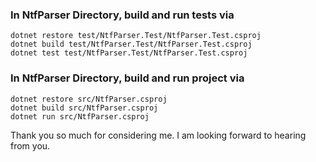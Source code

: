 
### In NtfParser Directory, build and run tests via
```dotnet restore test/NtfParser.Test/NtfParser.Test.csproj```  
```dotnet build test/NtfParser.Test/NtfParser.Test.csproj```  
```dotnet test test/NtfParser.Test/NtfParser.Test.csproj```  


### In NtfParser Directory, build and run project via
```dotnet restore src/NtfParser.csproj```  
```dotnet build src/NtfParser.csproj```  
```dotnet run src/NtfParser.csproj```

Thank you so much for considering me. I am looking forward to hearing from you.
